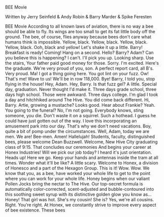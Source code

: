 BEE Movie

Written by Jerry Seinfeld & Andy Robin & Barry Marder & Spike Feresten


BEE Movie
According to all known laws of aviation, there is no way a bee should be able to fly.
Its wings are too small to get its fat little body off the ground.
The bee, of course, flies anyway because bees don't care what humans think is impossible.
Yellow, black. Yellow, black. Yellow, black. Yellow, black.
Ooh, black and yellow!
Let's shake it up a little.
Barry! Breakfast is ready!
Coming!
Hang on a second.
Hello?
Barry?
Adam?
Can you believe this is happening?
I can't.
I'll pick you up.
Looking sharp.
Use the stairs, Your father paid good money for those.
Sorry. I'm excited.
Here's the graduate.
We're very proud of you, son.
A perfect report card, all B's.
Very proud.
Ma! I got a thing going here.
You got lint on your fuzz.
Ow! That's me!
Wave to us! We'll be in row 118,000.
Bye!
Barry, I told you, stop flying in the house!
Hey, Adam.
Hey, Barry.
Is that fuzz gel?
A little. Special day, graduation.
Never thought I'd make it.
Three days grade school, three days high school.
Those were awkward.
Three days college. I'm glad I took a day and hitchhiked around The Hive.
You did come back different.
Hi, Barry. Artie, growing a mustache? Looks good.
Hear about Frankie?
Yeah.
You going to the funeral?
No, I'm not going.
Everybody knows, sting someone, you die.
Don't waste it on a squirrel.
Such a hothead.
I guess he could have just gotten out of the way.
I love this incorporating an amusement park into our day.
That's why we don't need vacations.
Boy, quite a bit of pomp under the circumstances.
Well, Adam, today we are men.
We are!
Bee-men.
Amen!
Hallelujah!
Students, faculty, distinguished bees,
please welcome Dean Buzzwell.
Welcome, New Hive City graduating class of 9:15.
That concludes our ceremonies And begins your career at Honex Industries!
Will we pick our job today?
I heard it's just orientation.
Heads up! Here we go.
Keep your hands and antennas inside the tram at all times.
Wonder what it'll be like?
A little scary.
Welcome to Honex, a division of Honesco and a part of the Hexagon Group.
This is it!
Wow.
Wow.
We know that you, as a bee, have worked your whole life to get to the point where you can work for your whole life.
Honey begins when our valiant Pollen Jocks bring the nectar to The Hive.
Our top-secret formula is automatically color-corrected, scent-adjusted and bubble-contoured into this soothing sweet syrup with its distinctive golden glow you know as... Honey!
That girl was hot.
She's my cousin!
She is?
Yes, we're all cousins.
Right. You're right.
At Honex, we constantly strive to improve every aspect of bee existence.
These bees 
